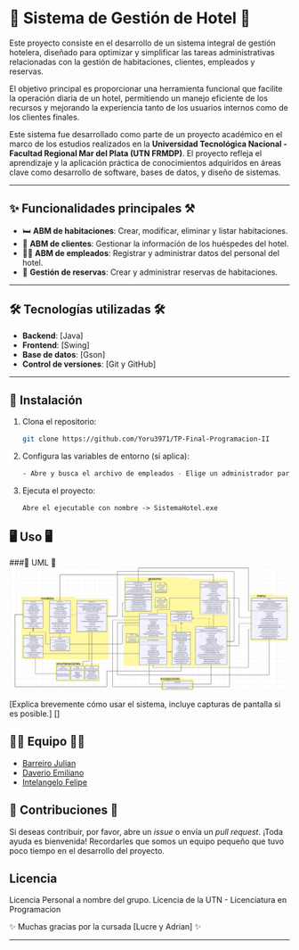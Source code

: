 # 🌟 Sistema de Gestión de Hotel 🏨

Este proyecto consiste en el desarrollo de un sistema integral de gestión hotelera, diseñado para optimizar y simplificar las tareas administrativas relacionadas con la gestión de habitaciones, clientes, empleados y reservas. 

El objetivo principal es proporcionar una herramienta funcional que facilite la operación diaria de un hotel, permitiendo un manejo eficiente de los recursos y mejorando la experiencia tanto de los usuarios internos como de los clientes finales. 

Este sistema fue desarrollado como parte de un proyecto académico en el marco de los estudios realizados en la **Universidad Tecnológica Nacional - Facultad Regional Mar del Plata (UTN FRMDP)**. El proyecto refleja el aprendizaje y la aplicación práctica de conocimientos adquiridos en áreas clave como desarrollo de software, bases de datos, y diseño de sistemas.


---

## ✨ Funcionalidades principales ⚒️

- 🛏️ **ABM de habitaciones**: Crear, modificar, eliminar y listar habitaciones.
- 👥 **ABM de clientes**: Gestionar la información de los huéspedes del hotel.
- 🧑‍💼 **ABM de empleados**: Registrar y administrar datos del personal del hotel.
- 📅 **Gestión de reservas**: Crear y administrar reservas de habitaciones. 

---

## 🛠️ Tecnologías utilizadas 🛠️

- **Backend**: [Java]
- **Frontend**: [Swing]
- **Base de datos**: [Gson]
- **Control de versiones**: [Git y GitHub]

---

## 🚀 Instalación

1. Clona el repositorio:
   ```bash
   git clone https://github.com/Yoru3971/TP-Final-Programacion-II
   ```
2. Configura las variables de entorno (si aplica):
   ```bash
   - Abre y busca el archivo de empleados - Elige un administrador para ingresar al sistema o cree uno con el mismo formato del .json
   ```
4. Ejecuta el proyecto:
   ```
   Abre el ejecutable con nombre -> SistemaHotel.exe
   ```

## 🖥️ Uso 🖥️

###📜 UML 📜
![Diagrama de Clases](UML.png)
   

[Explica brevemente cómo usar el sistema, incluye capturas de pantalla si es posible.]
[]

## 👩‍💻 Equipo 👩‍💻

- [Barreiro Julian](https://github.com/JulianBarreiro2k)
- [Daverio Emiliano](https://github.com/Yoru3971)
- [Intelangelo Felipe](https://github.com/FelipeIntelangelo)

## 🤝 Contribuciones 🤝

Si deseas contribuir, por favor, abre un *issue* o envía un *pull request*. ¡Toda ayuda es bienvenida!
Recordarles que somos un equipo pequeño que tuvo poco tiempo en el desarrollo del proyecto.

## Licencia
Licencia Personal a nombre del grupo.
Licencia de la UTN - Licenciatura en Programacion

✨ Muchas gracias por la cursada [Lucre y Adrian] ✨

---
